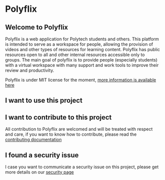 # Polyflix

## Welcome to Polyflix

Polyflix is a web application for Polytech students and others.
This platform is intended to serve as a workspace for people, allowing the provision of videos and other types of resources for learning content.
Polyflix has public resources open to all and other internal resources accessible only to groups.
The main goal of polyflix is to provide people (especially students) with a virtual workspace with many support and work tools to improve their review and productivity.

Polyflix is under MIT license for the moment, [more information is available here](https://github.com/polyflix/polyflix/blob/main/LICENSE)

## I want to use this project

## I want to contribute to this project

All contribution to Polyflix are welcomed and will be treated with respect and care, if you want to know how to contribute, please read the [contributing documentation](https://github.com/polyflix/polyflix/blob/main/CONTRIBUTING.md)

## I found a security issue

I case you want to communicate a security issue on this project, please get more details on our [security page](https://github.com/polyflix/polyflix/security)
